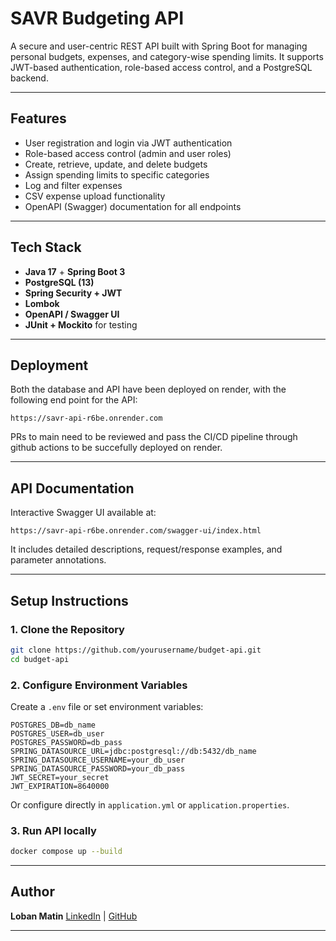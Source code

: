 # SAVR Budgeting API

A secure and user-centric REST API built with Spring Boot for managing personal budgets, expenses, and category-wise spending limits. It supports JWT-based authentication, role-based access control, and a PostgreSQL backend.

---

## Features

* User registration and login via JWT authentication
* Role-based access control (admin and user roles)
* Create, retrieve, update, and delete budgets
* Assign spending limits to specific categories
* Log and filter expenses
* CSV expense upload functionality
* OpenAPI (Swagger) documentation for all endpoints

---

## Tech Stack

* **Java 17** + **Spring Boot 3**
* **PostgreSQL (13)**
* **Spring Security + JWT**
* **Lombok**
* **OpenAPI / Swagger UI**
* **JUnit + Mockito** for testing

---

## Deployment

Both the database and API have been deployed on render, with the following end point for the API:

```
https://savr-api-r6be.onrender.com
```

PRs to main need to be reviewed and pass the CI/CD pipeline through github actions to be succefully deployed on render.

---

## API Documentation

Interactive Swagger UI available at:

```
https://savr-api-r6be.onrender.com/swagger-ui/index.html
```

It includes detailed descriptions, request/response examples, and parameter annotations.

---

## Setup Instructions

### 1. Clone the Repository

```bash
git clone https://github.com/yourusername/budget-api.git
cd budget-api
```

### 2. Configure Environment Variables

Create a `.env` file or set environment variables:

```
POSTGRES_DB=db_name
POSTGRES_USER=db_user
POSTGRES_PASSWORD=db_pass
SPRING_DATASOURCE_URL=jdbc:postgresql://db:5432/db_name
SPRING_DATASOURCE_USERNAME=your_db_user
SPRING_DATASOURCE_PASSWORD=your_db_pass
JWT_SECRET=your_secret
JWT_EXPIRATION=8640000
```

Or configure directly in `application.yml` or `application.properties`.

### 3. Run API locally

```bash
docker compose up --build
```

---
## Author

**Loban Matin**
[LinkedIn](https://www.linkedin.com/in/loban-matin/) | [GitHub](https://github.com/LobanMatin)

---
